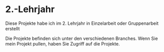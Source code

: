 # 2.-Lehrjahr
Diese Projekte habe ich im 2. Lehrjahr in Einzelarbeit oder Gruppenarbeit erstellt

Die Projekte befinden sich unter den verschiedenen Branches. Wenn Sie mein Projekt pullen, haben Sie Zugriff auf die Projekte.

